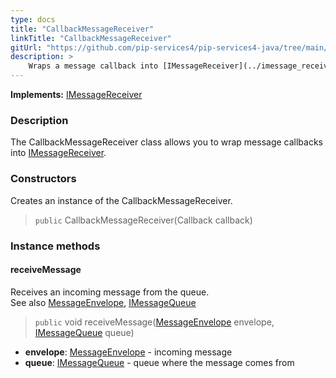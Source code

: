 ```yaml
---
type: docs
title: "CallbackMessageReceiver"
linkTitle: "CallbackMessageReceiver"
gitUrl: "https://github.com/pip-services4/pip-services4-java/tree/main/pip-services4-messaging-java"
description: >
    Wraps a message callback into [IMessageReceiver](../imessage_receiver)
---
```


**Implements:** [IMessageReceiver](../imessage_receiver)

### Description

The CallbackMessageReceiver class allows you to wrap message callbacks into [IMessageReceiver](../imessage_receiver). 

### Constructors
Creates an instance of the CallbackMessageReceiver.

> `public` CallbackMessageReceiver(Callback callback)
    

### Instance methods

#### receiveMessage
Receives an incoming message from the queue.  
See also [MessageEnvelope](../message_envelope), [IMessageQueue](../imessage_queue)

> `public` void receiveMessage([MessageEnvelope](../message_envelope) envelope, [IMessageQueue](../imessage_queue) queue)

- **envelope**: [MessageEnvelope](../message_envelope) - incoming message
- **queue**: [IMessageQueue](../imessage_queue) - queue where the message comes from
